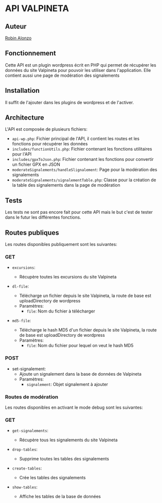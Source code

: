 # API VALPINETA

## Auteur
[Robin Alonzo](mailto:robin.alonzo03@gmail.com)

## Fonctionnement
Cette API est un plugin wordpress écrit en PHP qui permet de récupérer les données du site Valpineta pour pouvoir les utiliser dans l'application.
Elle contient aussi une page de modération des signalements

## Installation
Il suffit de l'ajouter dans les plugins de wordpress et de l'activer.

## Architecture
L'API est composée de plusieurs fichiers:
- `api-wp.php`: Fichier principal de l'API, il contient les routes et les fonctions pour récupérer les données
- `includes/functionUtils.php`: Fichier contenant les fonctions utilitaires pour l'API 
- `includes/gpxToJson.php`: Fichier contenant les fonctions pour convertir un fichier GPX en JSON
- `moderateSignalements/handleSlignalement`: Page pour la modération des signalements
- `moderateSignalements/signalementTable.php`: Classe pour la création de la table des signalements dans la page de modération

## Tests
Les tests ne sont pas encore fait pour cette API mais le but c'est de tester dans le futur les différentes fonctions.

## Routes publiques
Les routes disponibles publiquement sont les suivantes:

###  GET
- `excursions`:
    - Récupère toutes les excursions du site Valpineta

- `dl-file`: 
    - Télécharge un fichier depuis le site Valpineta, la route de base est uploadDirectory de wordpress
    - Paramètres:
        - `file`: Nom du fichier à télécharger
- `md5-file`: 
    - Télécharge le hash MD5 d'un fichier depuis le site Valpineta, la route de base est uploadDirectory de wordpress
    - Paramètres:
        - `file`: Nom du fichier pour lequel on veut le hash MD5


###  POST
- set-signalement:
    - Ajoute un signalement dans la base de données de Valpineta
    - Paramètres:
        - `signalement`: Objet signalement à ajouter


###  Routes de modération
Les routes disponibles en activant le mode debug sont les suivantes:

###  GET

- `get-signalements`:
    - Récupère tous les signalements du site Valpineta

- `drop-tables`: 
    - Supprime toutes les tables des signalements
  
- `create-tables`: 
    - Crée les tables des signalements

- `show-tables`: 
    - Affiche les tables de la base de données
